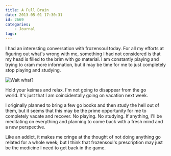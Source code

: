 ```yaml
---
title: A Full Brain
date: 2013-05-01 17:30:31
id: 2669
categories:
	- Journal
tags:
---
```


I had an interesting conversation with frozensoul today. For all my efforts at figuring out what's wrong with me, something I had not considered is that my head is filled to the brim with go material. I am constantly playing and trying to cram more information, but it may be time for me to just completely stop playing and studying.

![Wait what?](/images/2013/05/waitwhat.gif)

Hold your keimas and relax. I'm not going to disappear from the go world. It's just that I am coincidentally going on vacation next week.

I originally planned to bring a few go books and then study the hell out of them, but it seems that this may be the prime opportunity for me to completely vacate and recover. No playing. No studying. If anything, I'll be meditating on everything and planning to come back with a fresh mind and a new perspective.

Like an addict, it makes me cringe at the thought of not doing anything go related for a whole week; but I think that frozensoul's prescription may just be the medicine I need to get back in the game.